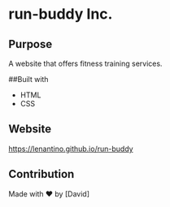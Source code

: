 # run-buddy Inc.

## Purpose
A website that offers fitness training services.

##Built with
* HTML
* CSS

## Website
https://lenantino.github.io/run-buddy

## Contribution
Made with ❤️ by [David]
